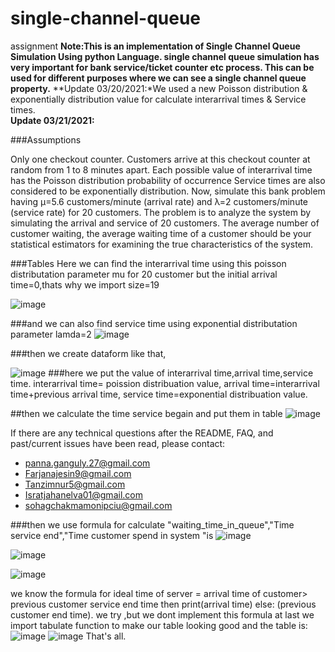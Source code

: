 # single-channel-queue
assignment
**Note:This is an implementation of Single Channel Queue Simulation Using python Language.
single channel queue simulation has very important for bank service/ticket counter etc process.
This can be used for different purposes where we can see a single channel queue property.**
**Update 03/20/2021:*We used a new Poisson distribution  & exponentially distribution value for calculate interarrival times & Service times.\
**Update 03/21/2021:**


###Assumptions

Only one checkout counter.
Customers arrive at this checkout counter at random from 1 to 8 minutes apart. Each possible value of interarrival time has the Poisson distribution probability of occurrence
Service times are also considered to be exponentially distribution.
Now, simulate this bank problem having µ=5.6 customers/minute (arrival rate) and λ=2 customers/minute (service
rate) for 20 customers.
The problem is to analyze the system by simulating the arrival and service of 20 customers.
The average
number of customer waiting, the average waiting time of a customer should be your statistical estimators for
examining the true characteristics of the system.

###Tables
Here we can find the interarrival time using this poisson distributation parameter mu for 20 customer but the initial arrival time=0,thats why we import size=19



![image](https://user-images.githubusercontent.com/43786706/112715783-95c49500-8f0c-11eb-8836-41fb56bfbd9d.png)



###and we can also  find service time using exponential distributation parameter lamda=2
![image](https://user-images.githubusercontent.com/43786706/112715794-a70da180-8f0c-11eb-9360-49a72a782d8f.png)

###then we create dataform like that,


![image](https://user-images.githubusercontent.com/43786706/112715693-0dde8b00-8f0c-11eb-94cd-89441222a960.png)
###here we put the value of interarrival time,arrival time,service time.
interarrival time= poission distribuation value,
arrival time=interarrival time+previous arrival time,
service time=exponential distribuation value.

##then we calculate the time service begain and put them in table
![image](https://user-images.githubusercontent.com/43786706/112716217-3c119a00-8f0f-11eb-9820-9e6866093fa9.png)

If there are any technical questions after the README, FAQ, and past/current issues have been read, please  contact:
* panna.ganguly.27@gmail.com
* Farjanajesin9@gmail.com
* Tanzimnur5@gmail.com
* Isratjahanelva01@gmail.com
* sohagchakmamonipciu@gmail.com


###then we use formula for calculate  "waiting_time_in_queue","Time service end","Time customer spend in system "is
![image](https://user-images.githubusercontent.com/43786706/112716225-4af84c80-8f0f-11eb-9444-0cb2125952e3.png)

![image](https://user-images.githubusercontent.com/43786706/112716234-55b2e180-8f0f-11eb-8f34-cdaa7ff644e0.png)

![image](https://user-images.githubusercontent.com/43786706/112716245-5fd4e000-8f0f-11eb-8a37-950aa7e8adc0.png)



we know the formula for ideal time of server =  arrival time of customer> previous customer service end time  then print(arrival time) else:  (previous customer end time).
we try ,but we dont implement this formula
at last we import tabulate function to make our table looking good and the table is:
![image](https://user-images.githubusercontent.com/43786706/112716120-9c540c00-8f0e-11eb-94a9-5e32f558bec4.png)
![image](https://user-images.githubusercontent.com/43786706/112716128-aa099180-8f0e-11eb-9573-778deb4faf34.png)
That's all.


